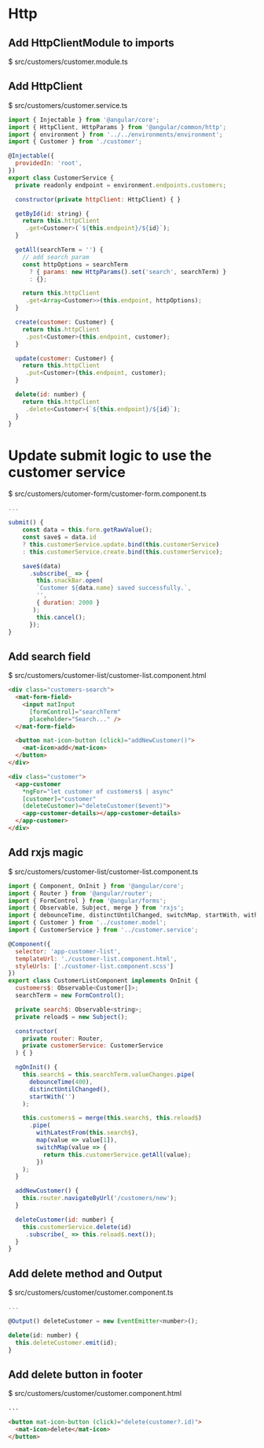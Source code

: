 # Http
## Add HttpClientModule to imports

$ src/customers/customer.module.ts

## Add HttpClient

$ src/customers/customer.service.ts

```javascript
import { Injectable } from '@angular/core';
import { HttpClient, HttpParams } from '@angular/common/http';
import { environment } from '../../environments/environment';
import { Customer } from './customer';

@Injectable({
  providedIn: 'root',
})
export class CustomerService {
  private readonly endpoint = environment.endpoints.customers;

  constructor(private httpClient: HttpClient) { }

  getById(id: string) {
    return this.httpClient
	 .get<Customer>(`${this.endpoint}/${id}`);
  }

  getAll(searchTerm = '') {
    // add search param
    const httpOptions = searchTerm
      ? { params: new HttpParams().set('search', searchTerm) }
      : {};

    return this.httpClient
	 .get<Array<Customer>>(this.endpoint, httpOptions);
  }

  create(customer: Customer) {
    return this.httpClient
	 .post<Customer>(this.endpoint, customer);
  }

  update(customer: Customer) {
    return this.httpClient
	 .put<Customer>(this.endpoint, customer);
  }

  delete(id: number) {
    return this.httpClient
	 .delete<Customer>(`${this.endpoint}/${id}`);
  }
}
```

# Update submit logic to use the customer service

$ src/customers/cutomer-form/customer-form.component.ts

```javascript
...

submit() {
    const data = this.form.getRawValue();
    const save$ = data.id
    ? this.customerService.update.bind(this.customerService)
    : this.customerService.create.bind(this.customerService);

    save$(data)
      .subscribe(_ => {
        this.snackBar.open(
		`Customer ${data.name} saved successfully.`,
		'',
		{ duration: 2000 }
	   );
        this.cancel();
      });
}
```

## Add search field

$ src/customers/customer-list/customer-list.component.html

```html
<div class="customers-search">
  <mat-form-field>
    <input matInput
      [formControl]="searchTerm"
      placeholder="Search..." />
  </mat-form-field>

  <button mat-icon-button (click)="addNewCustomer()">
    <mat-icon>add</mat-icon>
  </button>
</div>

<div class="customer">
  <app-customer
    *ngFor="let customer of customers$ | async"
    [customer]="customer"
    (deleteCustomer)="deleteCustomer($event)">
    <app-customer-details></app-customer-details>
  </app-customer>
</div>
```

## Add rxjs magic

$ src/customers/customer-list/customer-list.component.ts

```javascript
import { Component, OnInit } from '@angular/core';
import { Router } from '@angular/router';
import { FormControl } from '@angular/forms';
import { Observable, Subject, merge } from 'rxjs';
import { debounceTime, distinctUntilChanged, switchMap, startWith, withLatestFrom, map } from 'rxjs/operators';
import { Customer } from '../customer.model';
import { CustomerService } from '../customer.service';

@Component({
  selector: 'app-customer-list',
  templateUrl: './customer-list.component.html',
  styleUrls: ['./customer-list.component.scss']
})
export class CustomerListComponent implements OnInit {
  customers$: Observable<Customer[]>;
  searchTerm = new FormControl();

  private search$: Observable<string>;
  private reload$ = new Subject();

  constructor(
    private router: Router,
    private customerService: CustomerService
  ) { }

  ngOnInit() {
    this.search$ = this.searchTerm.valueChanges.pipe(
      debounceTime(400),
      distinctUntilChanged(),
      startWith('')
    );

    this.customers$ = merge(this.search$, this.reload$)
      .pipe(
        withLatestFrom(this.search$),
        map(value => value[1]),
        switchMap(value => {
          return this.customerService.getAll(value);
        })
    );
  }

  addNewCustomer() {
    this.router.navigateByUrl('/customers/new');
  }

  deleteCustomer(id: number) {
    this.customerService.delete(id)
	 .subscribe(_ => this.reload$.next());
  }
}
```

## Add delete method and Output

$ src/customers/customer/customer.component.ts

```javascript
...

@Output() deleteCustomer = new EventEmitter<number>();

delete(id: number) {
  this.deleteCustomer.emit(id);
}
```

## Add delete button in footer

$ src/customers/customer/customer.component.html

```html
...

<button mat-icon-button (click)="delete(customer?.id)">
  <mat-icon>delete</mat-icon>
</button>
```
